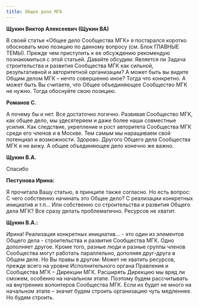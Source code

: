 ```yaml
---
title: Общее дело МГК
---
```


**Щукин Виктор Алексеевич (Щукин ВА)**

В своей статье «Общее дело Сообщества МГК» я постарался коротко обосновать мою позицию по данному вопросу (см. Блок ГЛАВНЫЕ ТЕМЫ). Прежде чем приступить к ее обсуждению рекомендую познакомиться с этой статьей. Давайте обсудим: Является ли Задача строительства и развития Сообщества МГК как сильной, результативной и авторитетной организации? А может быть вы видите Общим делом МГК – нечто совершенно иное? Тогда что конкретно. А может быть Вы считаете, что Общее объединяющее Сообщество МГК не нужно. Тогда обоснуйте свою позицию.

**Романов С.**

А почему бы и нет. Все достаточно логично. Развивая Сообщество МГК, как общее дело, мы удесятеряем и даже более наши совместные усилия. Как следствие, укрепление и рост авторитета Сообщества МГК среди его членов и в Москве. Тем самым мы наращиваем свой потенциал и возможности. Здорово. Другого Общего дела Сообщества МГК я не вижу. А общее объединяющее дело конечно же важно.

**Щукин В.А.**

Спасибо

**Пестунова Ирина:**

Я прочитала Вашу статью, в принципе также согласно. Но есть вопрос: С чего собственно начинать это Общее дело? С реализации конкретных инициатив и т.п… Или собственно со строительства и развития Общего дела МГК? Все сразу делать проблематично. Ресурсов не хватит.

**Щукин В.А.:**

Ирина! Реализация конкретных инициатив… - это один из элементов Общего дела - строительства и развития Сообщества МГК. Одно дополняет другое. Кроме того, разные люди и разные группы членов Сообщества могут работать параллельно, дополняя друг-друга в Общем деле. Но Вы правы в другом: Может не хватить ресурсов, прежде всего на уровне Исполнительного органа Правления и Сообщества МГК – Дирекции МГК. Расширять Дирекцию мы вряд ли сможем, особенно на начальном этапе. Поэтому будем рассчитывать на внутренних волонтеров Сообщества МГК. Если их будет не много на начальном этапе – значит будем строить организацию чуть медленнее. Но будем строить.